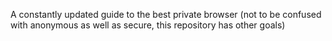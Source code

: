 A constantly updated guide to the best private browser (not to be confused with anonymous as well as secure, this repository has other goals)
